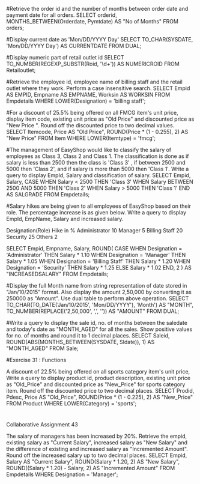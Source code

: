 #Retrieve the order id and the number of months between order date and payment date for all orders.
SELECT 
    orderid,
    MONTHS_BETWEEN(Orderdate, Pymtdate) AS "No of Months"
FROM orders;

#Display current date as 'Mon/DD/YYYY Day'
SELECT TO_CHAR(SYSDATE, 'Mon/DD/YYYY Day') AS CURRENTDATE
FROM DUAL;

#Display numeric part of retail outlet id
SELECT 
    TO_NUMBER(REGEXP_SUBSTR(Roid, '\d+')) AS NUMERICROID
FROM 
    Retailoutlet;

#Retrieve the employee id, employee name of billing staff and the retail outlet where they work. Perform a case insensitive search.
SELECT 
  Empid AS EMPID, 
  Empname AS EMPNAME, 
  Worksin AS WORKSIN
FROM Empdetails
WHERE 
  LOWER(Designation) = 'billing staff';


#For a discount of 25.5% being offered on all FMCG item's unit price, display item code, existing unit price as "Old Price" and discounted price as "New Price ". Round off the discounted price to two decimal values.
SELECT 
  Itemcode,
  Price AS "Old Price",
  ROUND(Price * (1 - 0.255), 2) AS "New Price"
FROM 
  Item
WHERE 
  LOWER(Itemtype) = 'fmcg';

#The management of EasyShop would like to classify the salary of employees as Class 3, Class 2 and Class 1. The classification is done as if salary is less than 2500 then the class is 'Class 3' , if between 2500 and 5000 then 'Class 2', and if salary is more than 5000 then 'Class 1'. Write a query to display EmpId, Salary and classification of salary.
SELECT 
  Empid, 
  Salary,
  CASE 
    WHEN Salary < 2500 THEN 'Class 3'
    WHEN Salary BETWEEN 2500 AND 5000 THEN 'Class 2'
    WHEN Salary > 5000 THEN 'Class 1'
  END AS SALGRADE
FROM 
  Empdetails;



#Salary hikes are being given to all employees of EasyShop based on their role. The percentage increase is as given below. Write a query to display EmpId, EmpName, Salary and increased salary.

Designation(Role)	Hike in %
Administrator	10
Manager	5
Billing Staff	20
Security	25
Others	2

SELECT 
  Empid, 
  Empname, 
  Salary, 
  ROUND(
    CASE 
      WHEN Designation = 'Administrator' THEN Salary * 1.10
      WHEN Designation = 'Manager' THEN Salary * 1.05
      WHEN Designation = 'Billing Staff' THEN Salary * 1.20
      WHEN Designation = 'Security' THEN Salary * 1.25
      ELSE Salary * 1.02
    END, 2
  ) AS "INCREASEDSALARY"
FROM 
  Empdetails;


#Display the full Month name from string representation of date stored in "Jan/10/2015" format. Also display the amount 2,50,000 by converting it as 250000 as "Amount". Use dual table to perform above operation.
SELECT 
  TO_CHAR(TO_DATE('Jan/10/2015', 'Mon/DD/YYYY'), 'Month') AS "MONTH",
  TO_NUMBER(REPLACE('2,50,000', ',', '')) AS "AMOUNT"
FROM 
  DUAL;



#Write a query to display the sale id, no. of months between the saledate and today's date as "MONTH_AGED" for all the sales. Show positive values for no. of months and round it to 1 decimal places.
SELECT 
  Saleid,
  ROUND(ABS(MONTHS_BETWEEN(SYSDATE, Sldate)), 1) AS "MONTH_AGED"
FROM 
  Sale;


#Exercise 31 : Functions

A discount of 22.5% being offered on all sports category item's unit price, Write a query to display product id, product description, existing unit price as "Old_Price" and discounted price as "New_Price" for sports category item. Round off the discounted price to two decimal places.
SELECT 
  Prodid,
  Pdesc,
  Price AS "Old_Price",
  ROUND(Price * (1 - 0.225), 2) AS "New_Price"
FROM 
  Product
WHERE 
  LOWER(Category) = 'sports';



  #
Collaborative Assignment 43

The salary of managers has been increased by 20%. Retrieve the empid, existing salary as "Current Salary", increased salary as "New Salary" and the difference of existing and increased salary as "Incremented Amount". Round off the increased salary up to two decimal places.
SELECT 
  Empid,
  Salary AS "Current Salary",
  ROUND(Salary * 1.20, 2) AS "New Salary",
  ROUND((Salary * 1.20) - Salary, 2) AS "Incremented Amount"
FROM 
  Empdetails
WHERE 
  Designation = 'Manager';

